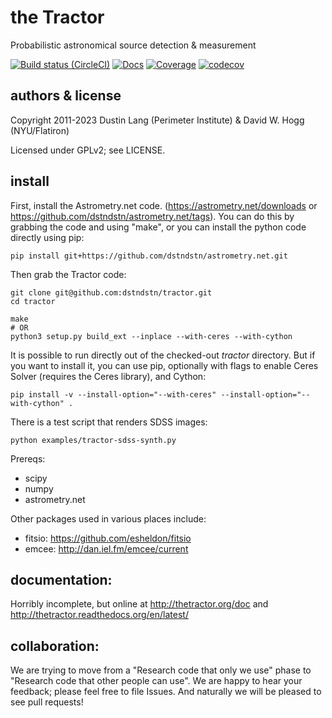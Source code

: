# the Tractor

Probabilistic astronomical source detection & measurement

[![Build status (CircleCI)](https://circleci.com/gh/dstndstn/tractor/tree/main.svg?style=shield)](https://circleci.com/gh/dstndstn/tractor/tree/main)
[![Docs](https://readthedocs.org/projects/thetractor/badge/?version=latest)](http://thetractor.readthedocs.org/en/latest/)
[![Coverage](https://coveralls.io/repos/github/dstndstn/tractor/badge.svg?branch=main)](https://coveralls.io/github/dstndstn/tractor)
[![codecov](https://codecov.io/gh/dstndstn/tractor/branch/main/graph/badge.svg?token=FvbnHgYbxp)](https://codecov.io/gh/dstndstn/tractor)

## authors & license

Copyright 2011-2023 Dustin Lang (Perimeter Institute) & David W. Hogg (NYU/Flatiron)

Licensed under GPLv2; see LICENSE.

## install

First, install the Astrometry.net code.  (https://astrometry.net/downloads or https://github.com/dstndstn/astrometry.net/tags).  You can do this by grabbing the code and using "make", or you can install the python code directly using pip:

    pip install git+https://github.com/dstndstn/astrometry.net.git

Then grab the Tractor code:

    git clone git@github.com:dstndstn/tractor.git
    cd tractor

    make
    # OR
    python3 setup.py build_ext --inplace --with-ceres --with-cython

It is possible to run directly out of the checked-out *tractor*
directory.  But if you want to install it, you can use pip, optionally with flags to enable Ceres Solver (requires the Ceres library), and Cython:

    pip install -v --install-option="--with-ceres" --install-option="--with-cython" .

There is a test script that renders SDSS images:

    python examples/tractor-sdss-synth.py


Prereqs:

* scipy
* numpy
* astrometry.net

Other packages used in various places include:

* fitsio: https://github.com/esheldon/fitsio
* emcee: http://dan.iel.fm/emcee/current

## documentation:

Horribly incomplete, but online at http://thetractor.org/doc and http://thetractor.readthedocs.org/en/latest/

## collaboration:

We are trying to move from a "Research code that only we use" phase to
"Research code that other people can use".  We are happy to hear your
feedback; please feel free to file Issues.  And naturally we will be
pleased to see pull requests!

